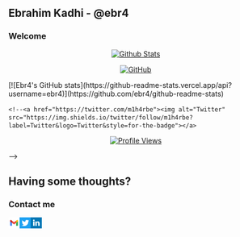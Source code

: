 ## Ebrahim Kadhi - @ebr4
### Welcome 


<p align="center">
    <a href="https://github.com/ebr4"><img width="48%" alt="Github Stats" src="https://github-readme-stats.vercel.app/api?username=ebr4&theme=dracula&show_icons=true&hide_border=true"></a>
    <!--<a href="https://github.com/ebr4"><img width="48%" alt="Github Streak" src="https://github-readme-streak-stats.herokuapp.com?user=ebr4&theme=dracula&hide_border=true"></a>-->
</p>

<p align="center">
    <a href="https://github.com/ebr4?tab=followers"><img alt="GitHub" src="https://img.shields.io/github/followers/ebr4?label=GitHub&logo=GitHub&style=for-the-badge"></a>
</p>
[![Ebr4's GitHub stats](https://github-readme-stats.vercel.app/api?username=ebr4)](https://github.com/ebr4/github-readme-stats)


    <!--<a href="https://twitter.com/m1h4rbe"><img alt="Twitter" src="https://img.shields.io/twitter/follow/m1h4rbe?label=Twitter&logo=Twitter&style=for-the-badge"></a>
</p>
<p align="center">
    <a href="https://github.com/ebr4"><img alt="Profile Views" src="https://komarev.com/ghpvc/?username=ebr4&style=flat-square"></a>
</p> -->

## Having some thoughts? 
### Contact me 
[<img align="left" width="22" alt="ranger163 on Gmail" src="https://raw.githubusercontent.com/edent/SuperTinyIcons/master/images/svg/gmail.svg">](mailto:ebrahimkadhi@gmail.com)
[<img align="left" width="22" alt="ranger163 on Twitter" src="https://raw.githubusercontent.com/edent/SuperTinyIcons/master/images/svg/twitter.svg">](https://twitter.com/m1h4rbe)
[<img align="left" width="22" alt="ranger163 on LinkedIn" src="https://raw.githubusercontent.com/edent/SuperTinyIcons/master/images/svg/linkedin.svg">](https://linkedin.com/in/ebrahim-kadhi)
<br>
